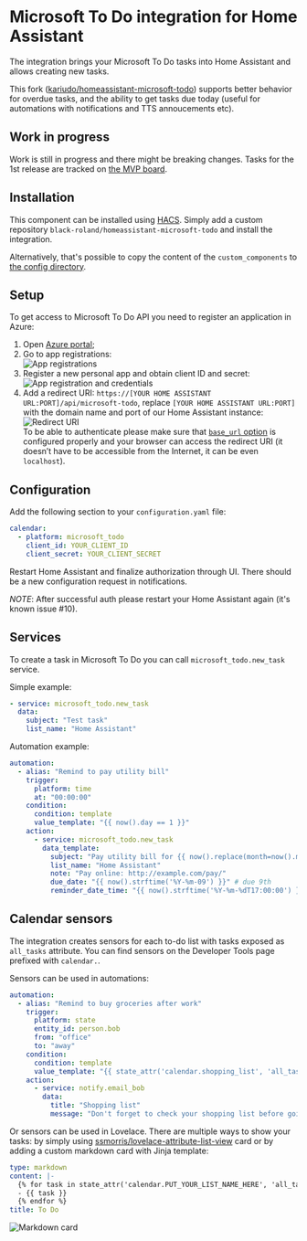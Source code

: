 # Microsoft To Do integration for Home Assistant

The integration brings your Microsoft To Do tasks into Home Assistant and allows creating new tasks.

This fork ([kariudo/homeassistant-microsoft-todo](https://github.com/kariudo/homeassistant-microsoft-todo)) supports better behavior for overdue tasks, and the ability to get tasks due today (useful for automations with notifications and TTS annoucements etc).

## Work in progress

Work is still in progress and there might be breaking changes. Tasks for the 1st release are tracked on [the MVP board](https://github.com/black-roland/homeassistant-microsoft-todo/projects/2).

## Installation

This component can be installed using [HACS](https://github.com/hacs/integration). Simply add a custom repository `black-roland/homeassistant-microsoft-todo` and install the integration.

Alternatively, that's possible to copy the content of the `custom_components` to [the config directory](https://developers.home-assistant.io/docs/en/creating_component_loading.html).

## Setup

To get access to Microsoft To Do API you need to register an application in Azure:

1. Open [Azure portal](https://portal.azure.com/#home);
1. Go to app registrations:<br />
   ![App registrations](https://share.roland.black/file/black-roland-share/96db74de-fb21-11e9-a480-f81654971495/app-registrations.gif)
1. Register a new personal app and obtain client ID and secret:<br />
   ![App registration and credentials](https://share.roland.black/file/black-roland-share/515dfc34-9bbb-11ea-81d7-50eb7157640d/register-app-obtain-creds.gif)
1. Add a redirect URI: `https://[YOUR HOME ASSISTANT URL:PORT]/api/microsoft-todo`, replace `[YOUR HOME ASSISTANT URL:PORT]` with the domain name and port of our Home Assistant instance:<br />
   ![Redirect URI](https://share.roland.black/file/black-roland-share/d9a41612-fb22-11e9-8f90-f81654971495/redirect-uri.gif)<br />
   To be able to authenticate please make sure that [`base_url` option](https://www.home-assistant.io/integrations/http/#base_url) is configured properly and your browser can access the redirect URI (it doesn’t have to be accessible from the Internet, it can be even `localhost`).

## Configuration

Add the following section to your `configuration.yaml` file:

```yaml
calendar:
  - platform: microsoft_todo
    client_id: YOUR_CLIENT_ID
    client_secret: YOUR_CLIENT_SECRET
```

Restart Home Assistant and finalize authorization through UI. There should be a new configuration request in notifications.

*NOTE*: After successful auth please restart your Home Assistant again (it's known issue #10). 

## Services

To create a task in Microsoft To Do you can call `microsoft_todo.new_task` service.

Simple example:

```yaml
- service: microsoft_todo.new_task
  data:
    subject: "Test task"
    list_name: "Home Assistant"
```

Automation example:

```yaml
automation:
  - alias: "Remind to pay utility bill"
    trigger:
      platform: time
      at: "00:00:00"
    condition:
      condition: template
      value_template: "{{ now().day == 1 }}"
    action:
      - service: microsoft_todo.new_task
        data_template:
          subject: "Pay utility bill for {{ now().replace(month=now().month - 1).strftime('%B') }}" # previous month name
          list_name: "Home Assistant"
          note: "Pay online: http://example.com/pay/"
          due_date: "{{ now().strftime('%Y-%m-09') }}" # due 9th
          reminder_date_time: "{{ now().strftime('%Y-%m-%dT17:00:00') }}" # at 17:00 today
```

## Calendar sensors

The integration creates sensors for each to-do list with tasks exposed as `all_tasks` attribute. You can find sensors on the Developer Tools page prefixed with `calendar.`.

Sensors can be used in automations:

```yaml
automation:
  - alias: "Remind to buy groceries after work"
    trigger:
      platform: state
      entity_id: person.bob
      from: "office"
      to: "away"
    condition:
      condition: template
      value_template: "{{ state_attr('calendar.shopping_list', 'all_tasks') | length > 0 }}"
    action:
      - service: notify.email_bob
        data:
          title: "Shopping list"
          message: "Don't forget to check your shopping list before going home"
```

Or sensors can be used in Lovelace. There are multiple ways to show your tasks: by simply using [ssmorris/lovelace-attribute-list-view](https://github.com/ssmorris/lovelace-attribute-list-view) card or by adding a custom markdown card with Jinja template:

```yaml
type: markdown
content: |-
  {% for task in state_attr('calendar.PUT_YOUR_LIST_NAME_HERE', 'all_tasks') -%}
  - {{ task }}
  {% endfor %}
title: To Do
```

![Markdown card](https://user-images.githubusercontent.com/1756198/106674478-5a6cb080-65c4-11eb-9306-e363ff399f28.png)
